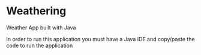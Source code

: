 # Weathering
Weather App built with Java

In order to run this application you must have a Java IDE and copy/paste the code to run the application
